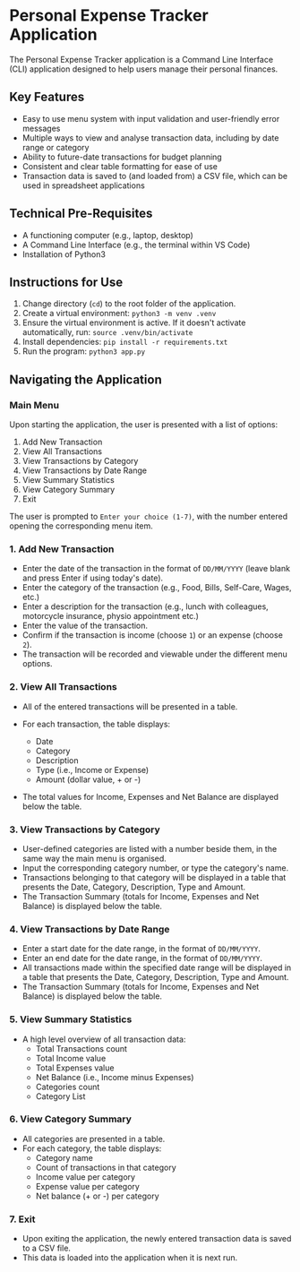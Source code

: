 # Personal Expense Tracker Application

The Personal Expense Tracker application is a Command Line Interface (CLI) application designed to help users manage their personal finances.

## Key Features

- Easy to use menu system with input validation and user-friendly error messages
- Multiple ways to view and analyse transaction data, including by date range or category
- Ability to future-date transactions for budget planning
- Consistent and clear table formatting for ease of use
- Transaction data is saved to (and loaded from) a CSV file, which can be used in spreadsheet applications

## Technical Pre-Requisites

- A functioning computer (e.g., laptop, desktop)
- A Command Line Interface (e.g., the terminal within VS Code)
- Installation of Python3

## Instructions for Use

1. Change directory (`cd`) to the root folder of the application.
2. Create a virtual environment: `python3 -m venv .venv`
3. Ensure the virtual environment is active. If it doesn't activate automatically, run: `source .venv/bin/activate`
4. Install dependencies: `pip install -r requirements.txt`
5. Run the program: `python3 app.py`

## Navigating the Application

### Main Menu

Upon starting the application, the user is presented with a list of options:

1. Add New Transaction
2. View All Transactions
3. View Transactions by Category
4. View Transactions by Date Range
5. View Summary Statistics
6. View Category Summary
7. Exit

The user is prompted to `Enter your choice (1-7)`, with the number entered opening the corresponding menu item.

### 1. Add New Transaction

- Enter the date of the transaction in the format of `DD/MM/YYYY` (leave blank and press Enter if using today's date).
- Enter the category of the transaction (e.g., Food, Bills, Self-Care, Wages, etc.)
- Enter a description for the transaction (e.g., lunch with colleagues, motorcycle insurance, physio appointment etc.)
- Enter the value of the transaction.
- Confirm if the transaction is income (choose `1`) or an expense (choose `2`).
- The transaction will be recorded and viewable under the different menu options.

### 2. View All Transactions

- All of the entered transactions will be presented in a table.

- For each transaction, the table displays:
  - Date
  - Category
  - Description
  - Type (i.e., Income or Expense)
  - Amount (dollar value, + or -)
- The total values for Income, Expenses and Net Balance are displayed below the table.

### 3. View Transactions by Category

- User-defined categories are listed with a number beside them, in the same way the main menu is organised.
- Input the corresponding category number, or type the category's name.
- Transactions belonging to that category will be displayed in a table that presents the Date, Category, Description, Type and Amount.
- The Transaction Summary (totals for Income, Expenses and Net Balance) is displayed below the table.

### 4. View Transactions by Date Range

- Enter a start date for the date range, in the format of `DD/MM/YYYY`.
- Enter an end date for the date range, in the format of `DD/MM/YYYY`.
- All transactions made within the specified date range will be displayed in a table that presents the Date, Category, Description, Type and Amount.
- The Transaction Summary (totals for Income, Expenses and Net Balance) is displayed below the table.

### 5. View Summary Statistics

- A high level overview of all transaction data:
  - Total Transactions count
  - Total Income value
  - Total Expenses value
  - Net Balance (i.e., Income minus Expenses)
  - Categories count
  - Category List

### 6. View Category Summary

- All categories are presented in a table.
- For each category, the table displays:
  - Category name
  - Count of transactions in that category
  - Income value per category
  - Expense value per category
  - Net balance (+ or -) per category

### 7. Exit

- Upon exiting the application, the newly entered transaction data is saved to a CSV file.
- This data is loaded into the application when it is next run.
